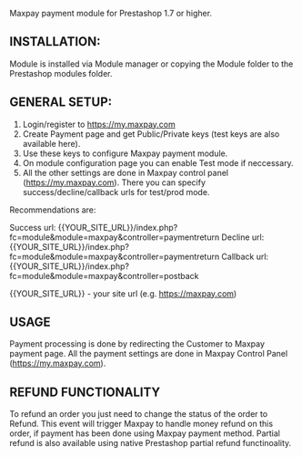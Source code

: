 Maxpay payment module for Prestashop 1.7 or higher.

## INSTALLATION:
Module is installed via Module manager or copying the Module folder to the Prestashop modules folder.

## GENERAL SETUP:
1. Login/register to https://my.maxpay.com
2. Create Payment page and get Public/Private keys (test keys are also available here).
3. Use these keys to configure Maxpay payment module.
4. On module configuration page you can enable Test mode if neccessary.
5. All the other settings are done in Maxpay control panel (https://my.maxpay.com). 
There you can specify success/decline/callback urls for test/prod mode.

Recommendations are:

Success url: {{YOUR_SITE_URL}}/index.php?fc=module&module=maxpay&controller=paymentreturn
Decline url: {{YOUR_SITE_URL}}/index.php?fc=module&module=maxpay&controller=paymentreturn
Callback url: {{YOUR_SITE_URL}}/index.php?fc=module&module=maxpay&controller=postback

{{YOUR_SITE_URL}} - your site url (e.g. https://maxpay.com)

## USAGE
Payment processing is done by redirecting the Customer to Maxpay payment page. 
All the payment settings are done in Maxpay Control Panel (https://my.maxpay.com).

## REFUND FUNCTIONALITY
To refund an order you just need to change the status of the order to Refund. 
This event will trigger Maxpay to handle money refund on this order, if payment has been done using Maxpay payment method.
Partial refund is also available using native Prestashop partial refund functinoality.
